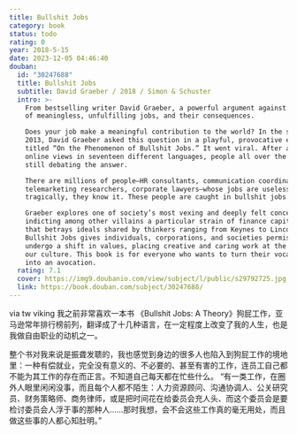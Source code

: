 ```yaml
---
title: Bullshit Jobs
category: book
status: todo
rating: 0
year: 2018-5-15
date: 2023-12-05 04:46:40
douban:
  id: "30247688"
  title: Bullshit Jobs
  subtitle: David Graeber / 2018 / Simon & Schuster
  intro: >-
    From bestselling writer David Graeber, a powerful argument against the rise
    of meaningless, unfulfilling jobs, and their consequences.

    Does your job make a meaningful contribution to the world? In the spring of
    2013, David Graeber asked this question in a playful, provocative essay
    titled “On the Phenomenon of Bullshit Jobs.” It went viral. After a million
    online views in seventeen different languages, people all over the world are
    still debating the answer.

    There are millions of people—HR consultants, communication coordinators,
    telemarketing researchers, corporate lawyers—whose jobs are useless, and,
    tragically, they know it. These people are caught in bullshit jobs.

    Graeber explores one of society’s most vexing and deeply felt concerns,
    indicting among other villains a particular strain of finance capitalism
    that betrays ideals shared by thinkers ranging from Keynes to Lincoln.
    Bullshit Jobs gives individuals, corporations, and societies permission to
    undergo a shift in values, placing creative and caring work at the center of
    our culture. This book is for everyone who wants to turn their vocation back
    into an avocation.
  rating: 7.1
  cover: https://img9.doubanio.com/view/subject/l/public/s29792725.jpg
  link: https://book.douban.com/subject/30247688/
---
```


via tw viking 我之前非常喜欢一本书 《Bullshit Jobs: A Theory》狗屁工作，亚马逊常年排行榜前列，翻译成了十几种语言，在一定程度上改变了我的人生，也是我做自由职业的动机之一。

整个书对我来说是振聋发聩的，我也感觉到身边的很多人也陷入到狗屁工作的境地里：一种有偿就业，完全没有意义的、不必要的、甚至有害的工作，连员工自己都不能为其工作的存在而正言。不知道自己每天都在忙些什么。
“有一类工作，在圈外人眼里闲闲没事，而且每个人都不陌生：人力资源顾问、沟通协调人、公关研究员、财务策略师、商务律师，或是把时间花在给委员会充人头、而这个委员会是要检讨委员会人浮于事的那种人……那时我想，会不会这些工作真的毫无用处，而且做这些事的人都心知肚明。”
